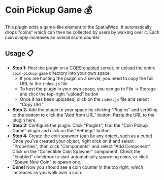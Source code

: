 # Coin Pickup Game :moneybag:

This plugin adds a game-like element to the SpatialWeb. It automatically drops "coins" which can then be collected
by users by walking over it. Each coin simply increases an overall score counter.

## Usage :clipboard:

- **Step 1:** Host the plugin on a [CORS enabled](https://developer.mozilla.org/en-US/docs/Web/HTTP/CORS) server, or upload the entire `coin-pickup-game` directory into your own space
  - If you are hosting the plugin on a server, you need to copy the full URL to the `index.js` file
  - To host the plugin in your own space, you can go to File -> Storage and click the top-right "upload" button
  - Once it has been uploaded, click on the `index.js` file and select "Copy URL"
- **Step 2:** Add the plugin to your space by clicking "Plugins" and scrolling to the bottom to click the "Add from URL" button. Paste the URL to the plugin here.
- **Step 3:** Configure the plugin. Click "Plugins", find the "Coin Pickup Game" plugin and click on the "Settings" button.
- **Step 4:** Create the coin spawner (can be any object, such as a cube). Once you've created your object, right click on it and select "Properties", then click "Components" and select "Add Component". Click on the "Collectible Coin Spawner" component. Check the "Enabled" checkbox to start automatically spawning coins, or click "Spawn New Coin" to spawn one.
- **Done!** Now you should see a coin counter in the top right, which increases as you walk over a coin.

